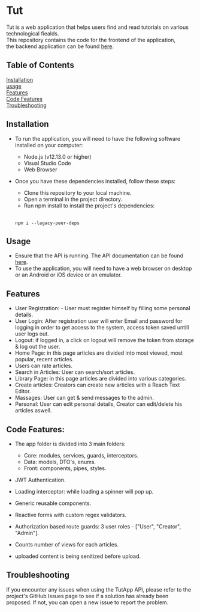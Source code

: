 # Tut

Tut is a web application that helps users find and read tutorials on various technological fiealds.<br> 
This repository contains the code for the frontend of the application,<br>
the backend application can be found <a href="https://github.com/yehonatan604/TutApp">here</a>.

## Table of Contents

[Installation](#installation) <br>
[usage](#usage) <br>
[Features](#features) <br>
[Code Features](#code-features) <br>
[Troubleshooting](#troubleshooting)

## Installation

- To run the application, you will need to have the following software installed on your computer:

  - Node.js (v12.13.0 or higher)
  - Visual Studio Code
  - Web Browser

- Once you have these dependencies installed, follow these steps:

  - Clone this repository to your local machine.
  - Open a terminal in the project directory.
  - Run npm install to install the project's dependencies:
  
  <br>
  
  ```
  npm i --lagacy-peer-deps
  
  ```

## Usage

- Ensure that the API is running. The API documentation can be found <a href="https://github.com/yehonatan604/TutApp">here</a>.
- To use the application, you will need to have a web browser on desktop or an Android or iOS device or an emulator. 

## Features

- User Registration: - User must register himself by filling some personal details.
- User Login: After registration user will enter Email and password for logging in order to get access to the system, access token saved untill user logs out.
- Logout: if logged in, a click on logout will remove the token from storage & log out the user.
- Home Page: in this page articles are divided into most viewed, most popular, recent articles.
- Users can rate articles.
- Search in Articles: User can search/sort articles.
- Library Page: in this page articles are divided into various categories.
- Create articles: Creators can create new articles with a Reach Text Editor.
- Massages: User can get & send messages to the admin.
- Personal: User can edit personal details, Creator can edit/delete his articles aswell.

## Code Features:

- The app folder is divided into 3 main folders:

  - Core: modules, services, guards, interceptors.
  - Data: models, DTO's, enums.
  - Front: components, pipes, styles.
  
- JWT Authentication.
- Loading interceptor: while loading a spinner will pop up.
- Generic reusable components.
- Reactive forms with custom regex validators.
- Authorization based route guards: 3 user roles - ["User", "Creator", "Admin"].
- Counts number of views for each articles.
- uploaded content is being senitized before upload.

## Troubleshooting
If you encounter any issues when using the TutApp API, please refer to the project's GitHub Issues page to see if a solution has already been proposed. If not, you can open a new issue to report the problem.
